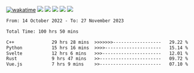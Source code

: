 [![wakatime](https://wakatime.com/badge/user/368879df-dc38-4b1a-86c4-8a2054a0e074.svg)](https://wakatime.com/@368879df-dc38-4b1a-86c4-8a2054a0e074)
<img src="https://img.shields.io/badge/Windows-0078D6?style=flat&logo=Windows&logoColor=white">
<img src="https://img.shields.io/badge/IntelliJ_IDEA-000000.svg?style=flat&logo=IntelliJ-IDEA&logoColor=white">
<img src="https://img.shields.io/badge/CLion-000000.svg?style=flat&logo=CLion&logoColor=white">
<img src="https://img.shields.io/badge/Visual_Studio_Code-007ACC?style=flat&logo=Visual-Studio-Code&logoColor=white">
<img src="https://img.shields.io/badge/Discord-5865F2?label=kano42&style=flat&logo=discord&logoColor=white">
<br>


<!--START_SECTION:waka-->

```txt
From: 14 October 2022 - To: 27 November 2023

Total Time: 100 hrs 50 mins

C++              29 hrs 28 mins  >>>>>>>------------------   29.22 %
Python           15 hrs 16 mins  >>>>---------------------   15.14 %
Svelte           12 hrs 6 mins   >>>----------------------   12.01 %
Rust             9 hrs 47 mins   >>-----------------------   09.72 %
Vue.js           7 hrs 9 mins    >>-----------------------   07.10 %
```

<!--END_SECTION:waka-->
